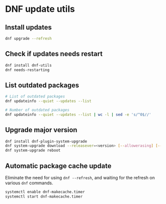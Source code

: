 # DNF update utils

## Install updates

```bash
dnf upgrade --refresh
```


## Check if updates needs restart

```bash
dnf install dnf-utils
dnf needs-restarting
```


## List outdated packages

```bash
# List of outdated packages
dnf updateinfo --quiet --updates --list

# Number of outdated packages
dnf updateinfo --quiet --updates --list | wc -l | sed -e 's/^0$//'
```


## Upgrade major version

```bash
dnf install dnf-plugin-system-upgrade
dnf system-upgrade download --releasever=<version> [--allowerasing] [--best]
dnf system-upgrade reboot
```


## Automatic package cache update

Eliminate the need for using `dnf --refresh`, and waiting for the refresh on
various `dnf` commands.

```bash
systemctl enable dnf-makecache.timer
systemctl start dnf-makecache.timer
```
